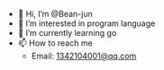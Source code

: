 - 👋 Hi, I’m @Bean-jun
- 👀 I’m interested in program language
- 🌱 I’m currently learning go
- 📫 How to reach me 
  - Email: 1342104001@qq.com

